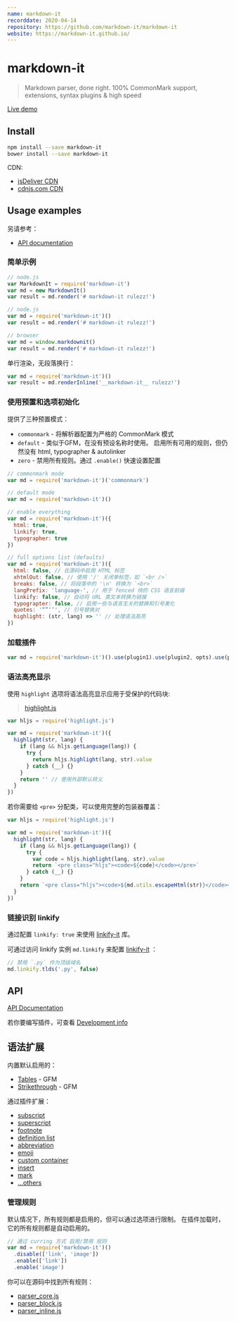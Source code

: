 ```yaml
---
name: markdown-it
recorddate: 2020-04-14
repository: https://github.com/markdown-it/markdown-it
website: https://markdown-it.github.io/
---
```


# markdown-it

> Markdown parser, done right.
> 100% CommonMark support, extensions, syntax plugins & high speed

[Live demo](https://markdown-it.github.io/)

## Install

```sh
npm install --save markdown-it
bower install --save markdown-it
```

CDN:

- [jsDeliver CDN](https://www.jsdelivr.com/package/npm/markdown-it)
- [cdnjs.com CDN](https://cdnjs.com/libraries/markdown-it)

## Usage examples

另请参考：

- [API documentation](https://markdown-it.github.io/markdown-it/)

### 简单示例

```js
// node.js
var MarkdownIt = require('markdown-it')
var md = new MarkdownIt()
var result = md.render('# markdown-it rulezz!')

// node.js
var md = require('markdown-it')()
var result = md.render('# markdown-it rulezz!')

// browser
var md = window.markdownit()
var result = md.render('# markdown-it rulezz!')
```

单行渲染，无段落换行：

```js
var md = require('markdown-it')()
var result = md.renderInline('__markdown-it__ rulezz!')
```

### 使用预置和选项初始化

提供了三种预置模式：

- `commonmark` - 将解析器配置为严格的 CommonMark 模式
- `default` - 类似于GFM，在没有预设名称时使用。
  启用所有可用的规则，但仍然没有 html, typographer & autolinker
- `zero` - 禁用所有规则。通过 `.enable()` 快速设置配置

```js
// commonmark mode
var md = require('markdown-it')('commonmark')

// default mode
var md = require('markdown-it')()

// enable everything
var md = require('markdown-it')({
  html: true,
  linkify: true,
  typographer: true
})

// full options list (defaults)
var md = require('markdown-it')({
  html: false, // 在源码中启用 HTML 标签
  xhtmlOut: false, // 使用 '/' 关闭单标签，如 `<br />`
  breaks: false, // 将段落中的 '\n' 转换为 `<br>`
  langPrefix: 'language-', // 用于 fenced 块的 CSS 语言前缀
  linkify: false, // 自动将 URL 类文本转换为链接
  typograpter: false, // 启用一些与语言无关的替换和引号美化
  quotes: '“”‘’', // 引号替换对
  highlight: (str, lang) => '' // 处理语法高亮
})
```

### 加载插件

```js
var md = require('markdown-it')().use(plugin1).use(plugin2, opts).use(plugin3)
```

### 语法高亮显示

使用 `highlight` 选项将语法高亮显示应用于受保护的代码块:

> [highlight.js](https://highlightjs.org/)

```js
var hljs = require('highlight.js')

var md = require('markdown-it')({
  highlight(str, lang) {
    if (lang && hljs.getLanguage(lang)) {
      try {
        return hljs.highlight(lang, str).value
      } catch (__) {}
    }
    return '' // 使用外部默认转义
  }
})
```

若你需要给 `<pre>` 分配类，可以使用完整的包装器覆盖：

```js
var hljs = require('highlight.js')

var md = require('markdown-it')({
  highlight(str, lang) {
    if (lang && hljs.getLanguage(lang)) {
      try {
        var code = hljs.highlight(lang, str).value
        return `<pre class="hljs"><code>${code}</code></pre>`
      } catch (__) {}
    }
    return `<pre class="hljs"><code>${md.utils.escapeHtml(str)}</code></pre>`
  }
})
```

### 链接识别 linkify

通过配置 `linkify: true` 来使用 [linkify-it] 库。

[linkify-it]: https://github.com/markdown-it/linkify-it

可通过访问 linkify 实例 `md.linkify` 来配置 [linkify-it] ：

```js
// 禁用 `.py` 作为顶级域名
md.linkify.tlds('.py', false)
```

## API

[API Documentation](https://markdown-it.github.io/markdown-it/)

若你要编写插件，可查看 [Development info](https://github.com/markdown-it/markdown-it/tree/master/docs)

## 语法扩展

内置默认启用的：

- [Tables](https://help.github.com/articles/organizing-information-with-tables/) - GFM
- [Strikethrough](https://help.github.com/articles/basic-writing-and-formatting-syntax/#styling-text) - GFM

通过插件扩展：

- [subscript](https://github.com/markdown-it/markdown-it-sub)
- [superscript](https://github.com/markdown-it/markdown-it-sup)
- [footnote](https://github.com/markdown-it/markdown-it-footnote)
- [definition list](https://github.com/markdown-it/markdown-it-deflist)
- [abbreviation](https://github.com/markdown-it/markdown-it-abbr)
- [emoji](https://github.com/markdown-it/markdown-it-emoji)
- [custom container](https://github.com/markdown-it/markdown-it-container)
- [insert](https://github.com/markdown-it/markdown-it-ins)
- [mark](https://github.com/markdown-it/markdown-it-mark)
- [...others](https://www.npmjs.org/browse/keyword/markdown-it-plugin)

### 管理规则

默认情况下，所有规则都是启用的，但可以通过选项进行限制。
在插件加载时，它的所有规则都是自动启用的。

```js
// 通过 curring 方式 启用/禁用 规则
var md = require('markdown-it')()
  .disable(['link', 'image'])
  .enable(['link'])
  .enable('image')
```

你可以在源码中找到所有规则：

- [parser_core.js](https://github.com/markdown-it/markdown-it/blob/master/lib/parser_core.js)
- [parser_block.js](https://github.com/markdown-it/markdown-it/blob/master/lib/parser_block.js)
- [parser_inline.js](https://github.com/markdown-it/markdown-it/blob/master/lib/parser_inline.js)
